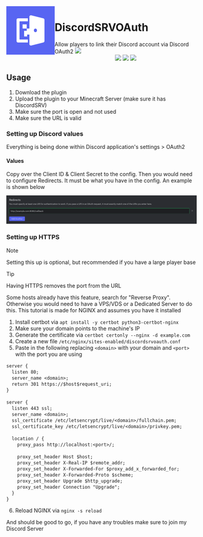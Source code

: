 <img src="assets/logo.png" align="left">
<h1>DiscordSRVOAuth</h1>
Allow players to link their Discord account via Discord OAuth2
<a href="https://discord.gg/7FDdBCbAcq"><img height="40" src="https://cdn.jsdelivr.net/npm/@intergrav/devins-badges@3/assets/compact/social/discord-singular_vector.svg"></a>

<br />

<div align="center">
<a href="https://modrinth.com/plugin/discordsrvoauth"><img height="56" src="https://cdn.jsdelivr.net/npm/@intergrav/devins-badges@3/assets/cozy/available/modrinth_vector.svg"></a>
<a href="https://hangar.papermc.io/PadowYT2/DiscordSRVOAuth"><img height="56" src="https://cdn.jsdelivr.net/npm/@intergrav/devins-badges@3/assets/cozy/available/hangar_vector.svg"></a>
<a href="https://github.com/PadowYT2/DiscordSRVOAuth/releases"><img height="56" src="https://cdn.jsdelivr.net/npm/@intergrav/devins-badges@3/assets/cozy/available/github_vector.svg"></a>
</div>

## Usage

1. Download the plugin
2. Upload the plugin to your Minecraft Server (make sure it has DiscordSRV)
3. Make sure the port is open and not used
4. Make sure the URL is valid

### Setting up Discord values

Everything is being done within Discord application's settings > OAuth2

#### Values

Copy over the Client ID & Client Secret to the config. Then you would need to configure Redirects. It must be what you have in the config. An example is shown below

![](/assets/redirects.png)

### Setting up HTTPS

> [!NOTE]  
> Setting this up is optional, but recommended if you have a large player base

> [!TIP]
> Having HTTPS removes the port from the URL

Some hosts already have this feature, search for "Reverse Proxy". Otherwise you would need to have a VPS/VDS or a Dedicated Server to do this. This tutorial is made for NGINX and assumes you have it installed

1. Install certbot via `apt install -y certbot python3-certbot-nginx`
2. Make sure your domain points to the machine's IP
3. Generate the certificate via `certbot certonly --nginx -d example.com`
4. Create a new file `/etc/nginx/sites-enabled/discordsrvoauth.conf`
5. Paste in the following replacing `<domain>` with your domain and `<port>` with the port you are using
```nginx
server {
  listen 80;
  server_name <domain>;
  return 301 https://$host$request_uri;
}

server {
  listen 443 ssl;
  server_name <domain>;
  ssl_certificate /etc/letsencrypt/live/<domain>/fullchain.pem;
  ssl_certificate_key /etc/letsencrypt/live/<domain>/privkey.pem;

  location / {
    proxy_pass http://localhost:<port>/;

    proxy_set_header Host $host;
    proxy_set_header X-Real-IP $remote_addr;
    proxy_set_header X-Forwarded-For $proxy_add_x_forwarded_for;
    proxy_set_header X-Forwarded-Proto $scheme;
    proxy_set_header Upgrade $http_upgrade;
    proxy_set_header Connection "Upgrade";
  }
}
```
6. Reload NGINX via `nginx -s reload`

And should be good to go, if you have any troubles make sure to join my Discord Server
